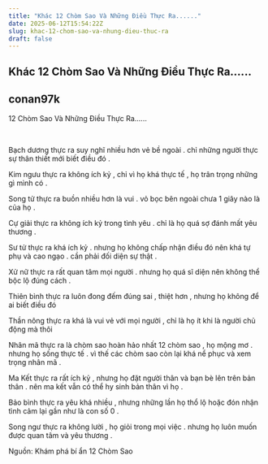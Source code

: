 ```yaml
---
title: "Khác 12 Chòm Sao Và Những Điều Thực Ra......"
date: 2025-06-12T15:54:22Z
slug: khac-12-chom-sao-va-nhung-dieu-thuc-ra
draft: false
---
```


## Khác 12 Chòm Sao Và Những Điều Thực Ra......

## conan97k

​12 Chòm Sao Và Những Điều Thực Ra......​


​

Bạch dương thực ra suy nghĩ nhiều hơn vẻ bề ngoài . chỉ những người thực sự thân thiết mới biết điều đó . 


Kim ngưu thực ra không ích kỷ , chỉ vì họ khá thực tế , họ trân trọng những gì mình có . 


Song tử thực ra buồn nhiều hơn là vui . vỏ bọc bên ngoài chưa 1 giây nào là của họ .


Cự giải thực ra không ích kỷ trong tình yêu . chỉ là họ quá sợ đánh mất yêu thương . 


Sư tử thực ra khá ích kỷ . nhưng họ không chấp nhận điều đó nên khá tự phụ và cao ngạo . cần phải đối diện sự thật . 


Xử nữ thực ra rất quan tâm mọi người . nhưng họ quá sĩ diện nên không thể bộc lộ đúng cách . 


Thiên bình thực ra luôn đong đếm đúng sai , thiệt hơn , nhưng họ không để ai biết điều đó 


Thần nông thực ra khá là vui vẻ với mọi người , chỉ là họ ít khi là người chủ động mà thôi 

Nhân mã thực ra là chòm sao hoàn hảo nhất 12 chòm sao , họ mộng mơ . nhưng họ sống thực tế . vì thế các chòm sao còn lại khá nể phục và xem trọng nhân mã .


Ma Kết thực ra rất ích kỷ , nhưng họ đặt người thân và bạn bè lên trên bản thân . nên ma kết vẫn có thể hy sinh bản thân vì họ .

Bảo bình thực ra yêu khá nhiều , nhưng những lần họ thổ lộ hoặc đón nhận tình cảm lại gần như là con số 0 . 

Song ngư thực ra không lười , họ giỏi trong mọi việc . nhưng họ luôn muốn được quan tâm và yêu thương . 


Nguồn: Khám phá bí ẩn 12 Chòm Sao​